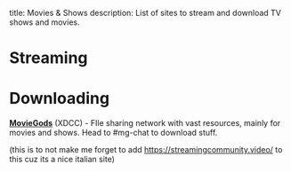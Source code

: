 title: Movies & Shows
description: List of sites to stream and download TV shows and movies.

# Streaming


# Downloading

[**MovieGods**](irc://irc.abjects.net/MOVIEGODS) (XDCC) - FIle sharing network with vast resources, mainly for movies and shows. Head to #mg-chat to download stuff.


(this is to not make me forget to add https://streamingcommunity.video/ to this cuz its a nice italian site)
